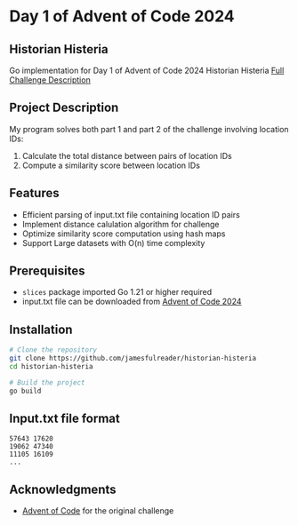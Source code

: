 # Day 1 of Advent of Code 2024
## Historian Histeria
Go implementation for Day 1 of Advent of Code 2024 Historian Histeria [Full Challenge Description](https://adventofcode.com/2024)

## Project Description
My program solves both part 1 and part 2 of the challenge involving location IDs:
1. Calculate the total distance between pairs of location IDs
2. Compute a similarity score between location IDs

## Features
- Efficient parsing of input.txt file containing location ID pairs
- Implement distance calulation algorithm for challenge
- Optimize similarity score computation using hash maps
- Support Large datasets with O(n) time complexity

## Prerequisites
- `slices` package imported Go 1.21 or higher required
- input.txt file can be downloaded from [Advent of Code 2024](https://adventofcode.com/2024/day/1)

## Installation
```bash
# Clone the repository
git clone https://github.com/jamesfulreader/historian-histeria
cd historian-histeria

# Build the project
go build
```

## Input.txt file format
```
57643 17620
19062 47340
11105 16109
...
```

## Acknowledgments
- [Advent of Code](https://adventofcode.com/) for the original challenge
